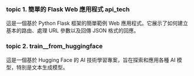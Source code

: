 ### topic 1. 簡單的 Flask Web 應用程式 api_tech

這是一個基於 Python Flask 框架的簡單範例 Web 應用程式。它展示了如何建立基本的路由、處理 URL 參數以及回傳 JSON 格式的回應。

### topic 2.  train__from_huggingface
這是一個基於 Hugging Face 的 AI 技術學習專案，旨在探索和應用各種 AI 模型，特別是文本生成模型。
